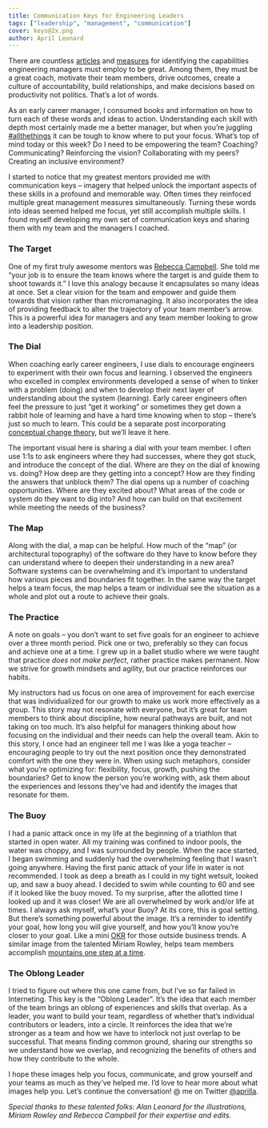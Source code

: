 ```yaml
---
title: Communication Keys for Engineering Leaders
tags: ["leadership", "management", "communication"]
cover: keys@2x.png
author: April Leonard
---
```


<re-img
    src="keys@2x.png"
    title="keys"
    >
</re-img>

There are countless [articles](https://www.gallup.com/workplace/231593/why-great-managers-rare.aspx) and [measures](https://rework.withgoogle.com/guides/managers-identify-what-makes-a-great-manager/steps/learn-about-googles-manager-research/) for identifying the capabilities engineering managers must employ to be great. Among them, they must be a great coach, motivate their team members, drive outcomes, create a culture of accountability, build relationships, and make decisions based on productivity not politics. That’s a lot of words. 

As an early career manager, I consumed books and information on how to turn each of these words and ideas to action. Understanding each skill with depth most certainly made me a better manager, but when you’re juggling [#allthethings](https://twitter.com/GretchenTG/status/1305974239984484353) it can be tough to know where to put your focus. What’s top of mind today or this week? Do I need to be empowering the team? Coaching? Communicating? Reinforcing the vision? Collaborating with my peers? Creating an inclusive environment?

I started to notice that my greatest mentors provided me with communication keys – imagery that helped unlock the important aspects of these skills in a profound and memorable way. Often times they reinfoced multiple great management measures simultaneously. Turning these words into ideas seemed helped me focus, yet still accomplish multiple skills. I found myself developing my own set of communication keys and sharing them with my team and the managers I coached.

<re-img
    src="target@2x.png"
    title="target"
    center="true"
    maxwidth=275px
    >
</re-img>

### The Target

One of my first truly awesome mentors was [Rebecca Campbell](https://twitter.com/nerdygirl). She told me “your job is to ensure the team knows where the target is and guide them to shoot towards it.” I love this analogy because it encapsulates so many ideas at once. Set a clear vision for the team and empower and guide them towards that vision rather than micromanaging. It also incorporates the idea of providing feedback to alter the trajectory of your team member’s arrow. This is a powerful idea for managers and any team member looking to grow into a leadership position.

<re-img
    src="dial@2x.png"
    title="dial"
    center="true"
    maxwidth="275px"
    >
</re-img>

### The Dial

When coaching early career engineers, I use dials to encourage engineers to experiment with their own focus and learning. I observed the engineers who excelled in complex environments developed a sense of when to tinker with a problem (doing) and when to develop their next layer of understanding about the system (learning). Early career engineers often feel the pressure to just “get it working” or sometimes they get down a rabbit hole of learning and have a hard time knowing when to stop – there’s just so much to learn. This could be a separate post incorporating [conceptual change theory](https://www.ejmste.com/download/an-overview-of-conceptual-changetheories-4082.pdf), but we’ll leave it here. 

The important visual here is sharing a dial with your team member. I often use 1:1s to ask engineers where they had successes, where they got stuck, and introduce the concept of the dial.  Where are they on the dial of knowing vs. doing? How deep are they getting into a concept? How are they finding the answers that unblock them? The dial opens up a number of coaching opportunities. Where are they excited about? What areas of the code or system do they want to dig into? And how can build on that excitement while meeting the needs of the business? 

<re-img
    src="map@2x.png"
    title="map"
    center="true"
    maxwidth="275px"
    >
</re-img>

### The Map

Along with the dial, a map can be helpful. How much of the “map” (or architectural topography) of the software do they have to know before they can understand where to deepen their understanding in a new area? Software systems can be overwhelming and it’s important to understand how various pieces and boundaries fit together. In the same way the target helps a team focus, the map helps a team or individual see the situation as a whole and plot out a route to achieve their goals.

<re-img
    src="lotus@2x.png"
    title="lotus"
    center="true"
    maxwidth="275px"
    >
</re-img>

### The Practice

A note on goals – you don’t want to set five goals for an engineer to achieve over a three month period. Pick one or two, preferably so they can focus and achieve one at a time. I grew up in a ballet studio where we were taught that practice _does not make perfect_, rather practice makes permanent. Now we strive for growth mindsets and agility, but our practice reinforces our habits.

My instructors had us focus on one area of improvement for each exercise that was individualized for our growth to make us work more effectively as a group. This story may not resonate with everyone, but it’s great for team members to think about discipline, how neural pathways are built, and not taking on too much. It’s also helpful for managers thinking about how focusing on the individual and their needs can help the overall team. Akin to this story, I once had an engineer tell me I was like a yoga teacher – encouraging people to try out the next position once they demonstrated comfort with the one they were in. When using such metaphors, consider what you’re optimizing for: flexibility, focus, growth, pushing the boundaries? Get to know the person you’re working with, ask them about the experiences and lessons they've had and identify the images that resonate for them. 

<re-img
    src="buoy@2x.png"
    title="buoy"
    center="true"
    maxwidth="275px"
    >
</re-img>

### The Buoy

I had a panic attack once in my life at the beginning of a triathlon that started in open water. All my training was confined to indoor pools, the water was choppy, and I was surrounded by people. When the race started, I began swimming and suddenly had the overwhelming feeling that I wasn’t going anywhere. Having the first panic attack of your life in water is not recommended. I took as deep a breath as I could in my tight wetsuit, looked up, and saw a buoy ahead. I decided to swim while counting to 60 and see if it looked like the buoy moved. To my surprise, after the allotted time I looked up and it was closer! We are all overwhelmed by work and/or life at times. I always ask myself, what’s your Buoy? At its core, this is goal setting. But there’s something powerful about the image. It’s a reminder to identify your goal, how long you will give yourself, and how you’ll know you’re closer to your goal. Like a mini [OKR](https://rework.withgoogle.com/guides/set-goals-with-okrs/steps/introduction/) for those outside business trends. A similar image from the talented Miriam Rowley, helps team members accomplish [mountains one step at a time](https://medium.com/@miriamrowley/there-is-no-hill-596ec657e85).
 
<re-img
    src="oblong-leader@2x.png"
    title="oblong-leader"
    center="true"
    maxwidth="275px"
    >
</re-img>

### The Oblong Leader

I tried to figure out where this one came from, but I’ve so far failed in Interneting. This key is the “Oblong Leader”. It’s the idea that each member of the team brings an oblong of experiences and skills that overlap. As a leader, you want to build your team, regardless of whether that’s individual contributors or leaders, into a circle. It reinforces the idea that we’re stronger as a team and how we have to interlock not just overlap to be successful. That means finding common ground, sharing our strengths so we understand how we overlap, and recognizing the benefits of others and how they contribute to the whole.

I hope these images help you focus, communicate, and grow yourself and your teams as much as they’ve helped me. I’d love to hear more about what images help you. Let’s continue the conversation! @ me on Twitter [@aprilla](https://twitter.com/aprilla).

_Special thanks to these talented folks: Alan Leonard for the illustrations, Miriam Rowley and Rebecca Campbell for their expertise and edits._